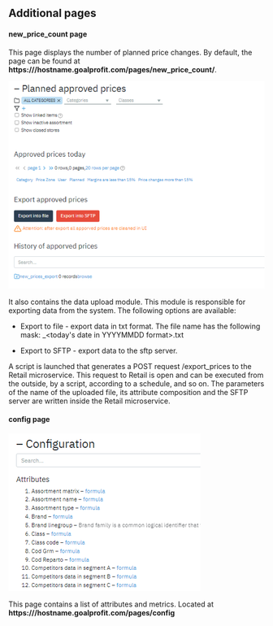 ## Additional pages

#### new_price_count page

This page displays the number of planned price changes. By default, the
page can be found at
**https:///hostname.goalprofit.com/pages/new_price_count/**.

![](./image5.png)

It also contains the data upload module. This module is responsible for
exporting data from the system. The following options are available:

-   Export to file - export data in txt format. The file name has the
     following mask: \_\<today\'s date in YYYYMMDD format\>.txt

-   Export to SFTP - export data to the sftp server.

A script is launched that generates a POST request /export_prices to the
Retail microservice. This request to Retail is open and can be executed
from the outside, by a script, according to a schedule, and so on. The
parameters of the name of the uploaded file, its attribute composition
and the SFTP server are written inside the Retail microservice.

#### config page

![](./image10.png)

This page contains a list of attributes and metrics. Located at
**https:///hostname.goalprofit.com/pages/config**
